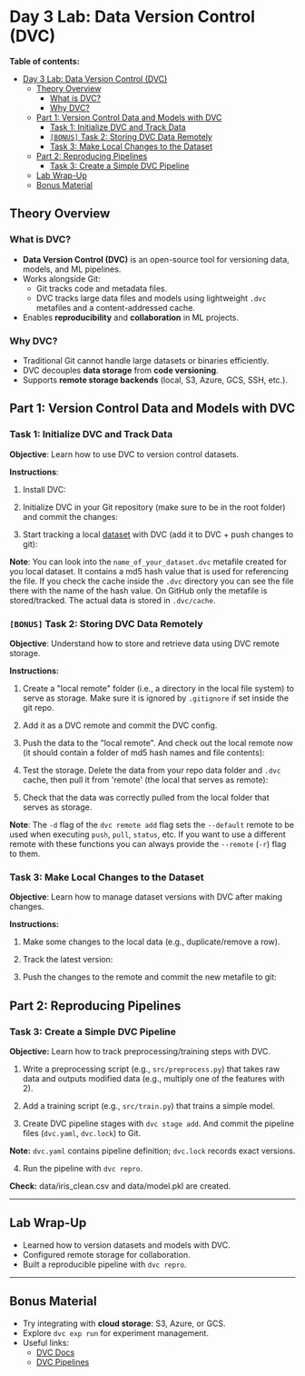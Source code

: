 # Day 3 Lab: Data Version Control (DVC)

**Table of contents:**

- [Day 3 Lab: Data Version Control (DVC)](#day-3-lab-data-version-control-dvc)
  - [Theory Overview](#theory-overview)
    - [What is DVC?](#what-is-dvc)
    - [Why DVC?](#why-dvc)
  - [Part 1: Version Control Data and Models with DVC](#part-1-version-control-data-and-models-with-dvc)
    - [Task 1: Initialize DVC and Track Data](#task-1-initialize-dvc-and-track-data)
    - [`[BONUS]` Task 2: Storing DVC Data Remotely](#bonus-task-2-storing-dvc-data-remotely)
    - [Task 3: Make Local Changes to the Dataset](#task-3-make-local-changes-to-the-dataset)
  - [Part 2: Reproducing Pipelines](#part-2-reproducing-pipelines)
    - [Task 3: Create a Simple DVC Pipeline](#task-3-create-a-simple-dvc-pipeline)
  - [Lab Wrap-Up](#lab-wrap-up)
  - [Bonus Material](#bonus-material)

## Theory Overview

### What is DVC?

- **Data Version Control (DVC)** is an open-source tool for versioning data, models, and ML pipelines.
- Works alongside Git:
  - Git tracks code and metadata files.
  - DVC tracks large data files and models using lightweight `.dvc` metafiles and a content-addressed cache.
- Enables **reproducibility** and **collaboration** in ML projects.

### Why DVC?

- Traditional Git cannot handle large datasets or binaries efficiently.
- DVC decouples **data storage** from **code versioning**.
- Supports **remote storage backends** (local, S3, Azure, GCS, SSH, etc.).

## Part 1: Version Control Data and Models with DVC

### Task 1: Initialize DVC and Track Data

**Objective**: Learn how to use DVC to version control datasets.

**Instructions**:

  1. Install DVC:

  2. Initialize DVC in your Git repository (make sure to be in the root folder) and commit the changes:

  3. Start tracking a local [dataset](https://figshare.com/articles/dataset/Iris_DataSet/878028?file=1315364) with DVC (add it to DVC + push changes to git):

**Note**: You can look into the `name_of_your_dataset.dvc` metafile created for you local dataset. It contains a md5 hash value that is used for referencing the file. If you check the cache inside the `.dvc` directory you can see the file there with the name of the hash value. On GitHub only the metafile is stored/tracked. The actual data is stored in `.dvc/cache`.

### `[BONUS]` Task 2: Storing DVC Data Remotely

**Objective**: Understand how to store and retrieve data using DVC remote storage.

**Instructions:**

  1. Create a "local remote" folder (i.e., a directory in the local file system) to serve as storage. Make sure it is ignored by `.gitignore` if set inside the git repo.

  2. Add it as a DVC remote and commit the DVC config.

  3. Push the data to the "local remote". And check out the local remote now (it should contain a folder of md5 hash names and file contents):

  4. Test the storage. Delete the data from your repo data folder and `.dvc` cache, then pull it from 'remote' (the local that serves as remote):

  5. Check that the data was correctly pulled from the local folder that serves as storage.

**Note**: The `-d` flag of the `dvc remote add` flag sets the `--default` remote to be used when executing `push`, `pull`, `status`, etc. If you want to use a different remote with these functions you can always provide the `--remote` (`-r`) flag to them.

### Task 3: Make Local Changes to the Dataset

**Objective**: Learn how to manage dataset versions with DVC after making changes.

**Instructions:**

  1. Make some changes to the local data (e.g., duplicate/remove a row).

  2. Track the latest version:

  3. Push the changes to the remote and commit the new metafile to git:

## Part 2: Reproducing Pipelines

### Task 3: Create a Simple DVC Pipeline

**Objective:** Learn how to track preprocessing/training steps with DVC.

  1. Write a preprocessing script (e.g., `src/preprocess.py`) that takes raw data and outputs modified data (e.g., multiply one of the features with 2).

  2. Add a training script (e.g., `src/train.py`) that trains a simple model.  

  3. Create DVC pipeline stages with `dvc stage add`. And commit the pipeline files (`dvc.yaml`, `dvc.lock`) to Git.

**Note:** `dvc.yaml` contains pipeline definition; `dvc.lock` records exact versions.

  4. Run the pipeline with `dvc repro`.

**Check:** data/iris_clean.csv and data/model.pkl are created.

---

## Lab Wrap-Up

- Learned how to version datasets and models with DVC.  
- Configured remote storage for collaboration.  
- Built a reproducible pipeline with `dvc repro`.  

---

## Bonus Material

- Try integrating with **cloud storage**: S3, Azure, or GCS.  
- Explore `dvc exp run` for experiment management.  
- Useful links:
  - [DVC Docs](https://dvc.org/doc)
  - [DVC Pipelines](https://dvc.org/doc/start/data-pipelines)
